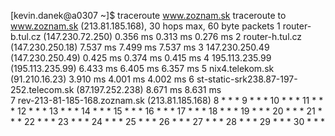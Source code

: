 [kevin.danek@a0307 ~]$ traceroute www.zoznam.sk
traceroute to www.zoznam.sk (213.81.185.168), 30 hops max, 60 byte packets
 1  router-b.tul.cz (147.230.72.250)  0.356 ms  0.313 ms  0.276 ms
 2  router-h.tul.cz (147.230.250.18)  7.537 ms  7.499 ms  7.537 ms
 3  147.230.250.49 (147.230.250.49)  0.425 ms  0.374 ms  0.415 ms
 4  195.113.235.99 (195.113.235.99)  6.433 ms  6.405 ms  6.357 ms
 5  nix4.telekom.sk (91.210.16.23)  3.910 ms  4.001 ms  4.002 ms
 6  st-static-srk238.87-197-252.telecom.sk (87.197.252.238)  8.671 ms  8.631 ms  
 7  rev-213-81-185-168.zoznam.sk (213.81.185.168)
 8  * * *
 9  * * *
10  * * *
11  * * *
12  * * *
13  * * *
14  * * *
15  * * *
16  * * *
17  * * *
18  * * *
19  * * *
20  * * *
21  * * *
22  * * *
23  * * *
24  * * *
25  * * *
26  * * *
27  * * *
28  * * *
29  * * *
30  * * *